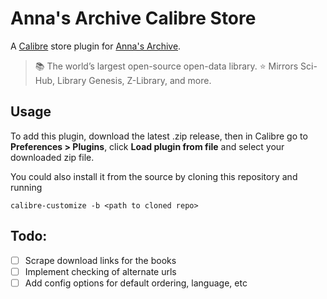 # Anna's Archive Calibre Store

A [Calibre](https://calibre-ebook.com/) store plugin for [Anna's Archive](https://annas-archive.org/).
> 📚 The world’s largest open-source open-data library. ⭐️ Mirrors Sci-Hub, Library Genesis, Z-Library, and more.

## Usage
To add this plugin, download the latest .zip release, 
then in Calibre go to **Preferences > Plugins**, click **Load plugin from file** and select your downloaded zip file.

You could also install it from the source by cloning this repository and running
```shell
calibre-customize -b <path to cloned repo>
```

## Todo:
- [ ] Scrape download links for the books
- [ ] Implement checking of alternate urls
- [ ] Add config options for default ordering, language, etc